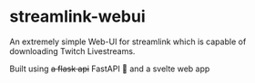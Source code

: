 # streamlink-webui

An extremely simple Web-UI for streamlink which is capable of downloading Twitch Livestreams.

Built using ~~a flask api~~ FastAPI 🎉 and a svelte web app

